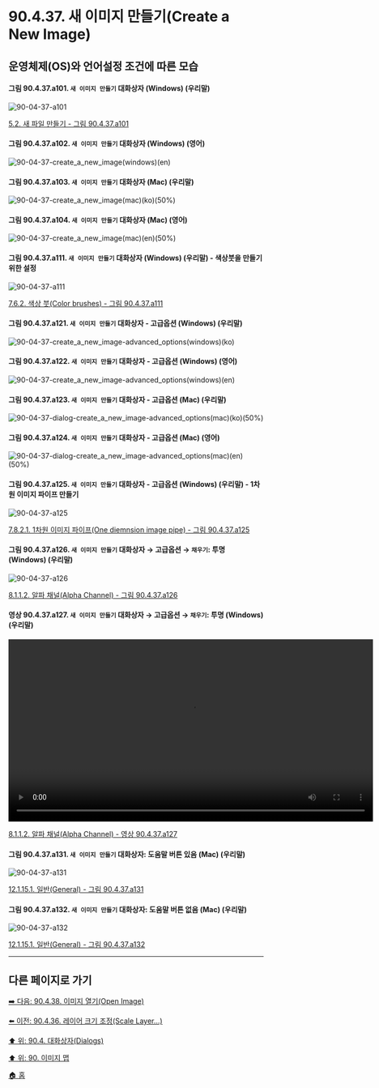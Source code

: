 # 90.4.37. 새 이미지 만들기(Create a New Image)
## 운영체제(OS)와 언어설정 조건에 따른 모습

<a id="90-04-37-a101"></a>

#### 그림 90.4.37.a101. `새 이미지 만들기` 대화상자 (Windows) (우리말)
![90-04-37-a101](https://github.com/wonder13662/gimp/assets/15767104/4dec9acc-8261-45c9-9223-48db1f819154)

[5.2. 새 파일 만들기 - 그림 90.4.37.a101](./05-02-creating-new-files.md#90-04-37-a101)

<a id="90-04-37-a102"></a>

#### 그림 90.4.37.a102. `새 이미지 만들기` 대화상자 (Windows) (영어)
![90-04-37-create_a_new_image(windows)(en)](https://github.com/wonder13662/gimp/assets/15767104/0e2ef777-efa1-4e1f-8100-b78d3bca35de)

#### 그림 90.4.37.a103. `새 이미지 만들기` 대화상자 (Mac) (우리말)
![90-04-37-create_a_new_image(mac)(ko)(50%)](https://github.com/wonder13662/gimp/assets/15767104/a9a513e9-acef-4ced-9acd-ab1b3d1fd144)

#### 그림 90.4.37.a104. `새 이미지 만들기` 대화상자 (Mac) (영어)
![90-04-37-create_a_new_image(mac)(en)(50%)](https://github.com/wonder13662/gimp/assets/15767104/4bf97770-ca20-4b07-91ed-7ef815b1373c)

<a id="90-04-37-a111"></a>

#### 그림 90.4.37.a111. `새 이미지 만들기` 대화상자 (Windows) (우리말) - 색상붓을 만들기 위한 설정
![90-04-37-a111](https://github.com/wonder13662/gimp/assets/15767104/17dfd4b8-7373-4a92-838a-a853c07f1b44)

[7.6.2. 색상 붓(Color brushes) - 그림 90.4.37.a111](./07-06-02-color_brush.md#90-04-37-a111)

#### 그림 90.4.37.a121. `새 이미지 만들기` 대화상자 - 고급옵션 (Windows) (우리말)
![90-04-37-create_a_new_image-advanced_options(windows)(ko)](https://github.com/wonder13662/gimp/assets/15767104/605d2abd-bfb3-4dc7-b808-99aad6c1cc1c)

#### 그림 90.4.37.a122. `새 이미지 만들기` 대화상자 - 고급옵션 (Windows) (영어)
![90-04-37-create_a_new_image-advanced_options(windows)(en)](https://github.com/wonder13662/gimp/assets/15767104/90b71624-a788-4719-80f8-a3bbe4a73502)

#### 그림 90.4.37.a123. `새 이미지 만들기` 대화상자 - 고급옵션 (Mac) (우리말)
![90-04-37-dialog-create_a_new_image-advanced_options(mac)(ko)(50%)](https://github.com/wonder13662/gimp/assets/15767104/1eeb1c35-a9b6-40f7-9bc7-6cf1fe173ec0)

#### 그림 90.4.37.a124. `새 이미지 만들기` 대화상자 - 고급옵션 (Mac) (영어)
![90-04-37-dialog-create_a_new_image-advanced_options(mac)(en)(50%)](https://github.com/wonder13662/gimp/assets/15767104/a3f42690-9a68-4dde-8aee-ce2750b53d01)

<a id="90-04-37-a125"></a>

#### 그림 90.4.37.a125. `새 이미지 만들기` 대화상자 - 고급옵션 (Windows) (우리말) - 1차원 이미지 파이프 만들기
![90-04-37-a125](https://github.com/wonder13662/gimp/assets/15767104/1af96891-f5e0-4a4e-8503-62c64e760165)

[7.8.2.1. 1차원 이미지 파이프(One diemnsion image pipe) - 그림 90.4.37.a125](./07-08-02-01-one_dimension_image_pipe.md#90-04-37-a125)

<a id="90-04-37-a126"></a>

#### 그림 90.4.37.a126. `새 이미지 만들기` 대화상자 → 고급옵션 → `채우기`: 투명 (Windows) (우리말)
![90-04-37-a126](https://github.com/wonder13662/gimp/assets/15767104/24efa990-083d-40f3-9f9f-de554f0e973a)

[8.1.1.2. 알파 채널(Alpha Channel) - 그림 90.4.37.a126](./08-01-01-02-alpha_channel.md#90-04-37-a126)

<a id="90-04-37-a127"></a>

#### 영상 90.4.37.a127. `새 이미지 만들기` 대화상자 → 고급옵션 → `채우기`: 투명 (Windows) (우리말)
<video controls="controls" width="720" src="https://github.com/wonder13662/gimp/assets/15767104/374e5ad4-7c3c-4832-b140-7e25c1ccc7cf"></video>

[8.1.1.2. 알파 채널(Alpha Channel) - 영상 90.4.37.a127](./08-01-01-02-alpha_channel.md#90-04-37-a127)

<a id="90-04-37-a131"></a>

#### 그림 90.4.37.a131. `새 이미지 만들기` 대화상자: 도움말 버튼 있음 (Mac) (우리말)
![90-04-37-a131](https://github.com/wonder13662/gimp/assets/15767104/b894f5ae-9e93-4947-a819-051500d27088)

[12.1.15.1. 일반(General) - 그림 90.4.37.a131](./12-01-15-01-general.md#90-04-37-a131)

<a id="90-04-37-a132"></a>

#### 그림 90.4.37.a132. `새 이미지 만들기` 대화상자: 도움말 버튼 없음 (Mac) (우리말)
![90-04-37-a132](https://github.com/wonder13662/gimp/assets/15767104/43ce01b3-d63a-40b8-b864-c25cb26e02a3)

[12.1.15.1. 일반(General) - 그림 90.4.37.a132](./12-01-15-01-general.md#90-04-37-a132)

***

## 다른 페이지로 가기
[➡️ 다음: 90.4.38. 이미지 열기(Open Image)](./90-04-38-open_image.md)

[⬅️ 이전: 90.4.36. 레이어 크기 조정(Scale Layer...)](./90-04-36-scale_layer.md)

[⬆️ 위: 90.4. 대화상자(Dialogs)](./90-04-00-dialogs.md)

[⬆️ 위: 90. 이미지 맵](./90-00-image-map.md)

[🏠 홈](./00-home.md)

